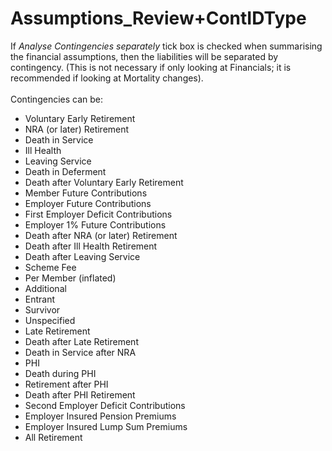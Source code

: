 # Assumptions_Review+ContIDType

  
If _Analyse Contingencies separately_ tick box is checked when
summarising the financial assumptions, then the liabilities will be
separated by contingency. (This is not necessary if only looking at
Financials; it is recommended if looking at Mortality changes).  
     
Contingencies can be:

-   Voluntary Early Retirement               
-   NRA (or later) Retirement                
-   Death in Service                         
-   Ill Health                               
-   Leaving Service                          
-   Death in Deferment                       
-   Death after Voluntary Early Retirement   
-   Member Future Contributions              
-   Employer Future Contributions            
-   First Employer Deficit Contributions     
-   Employer 1% Future Contributions         
-   Death after NRA (or later) Retirement    
-   Death after Ill Health Retirement        
-   Death after Leaving Service              
-   Scheme Fee                               
-   Per Member (inflated)                    
-   Additional                               
-   Entrant                                  
-   Survivor                                 
-   Unspecified                              
-   Late Retirement                          
-   Death after Late Retirement              
-   Death in Service after NRA               
-   PHI                                      
-   Death during PHI                         
-   Retirement after PHI                     
-   Death after PHI Retirement               
-   Second Employer Deficit Contributions    
-   Employer Insured Pension Premiums        
-   Employer Insured Lump Sum Premiums       
-   All Retirement
